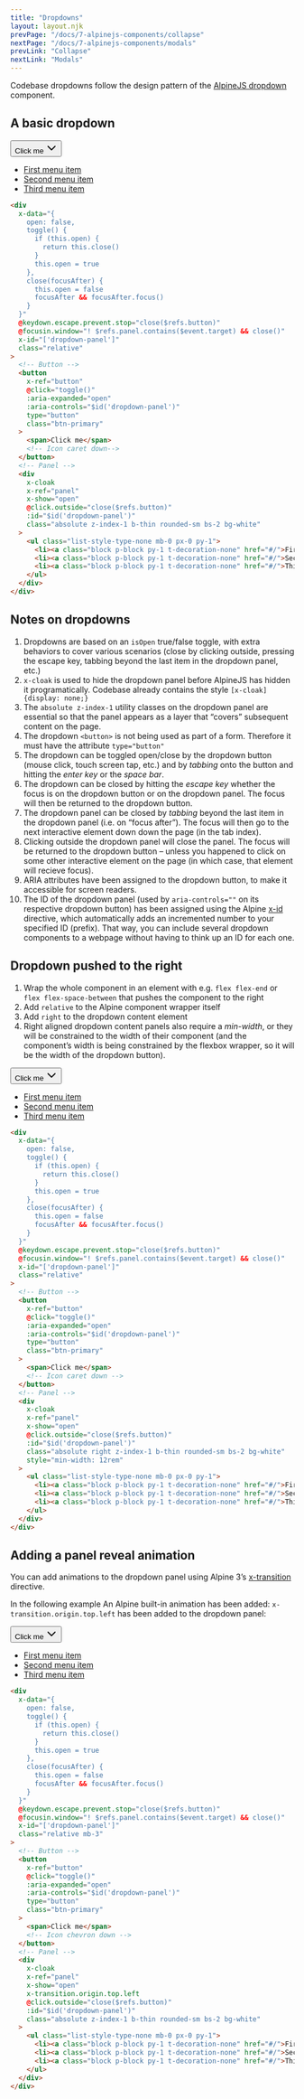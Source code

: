 ```yaml
---
title: "Dropdowns"
layout: layout.njk
prevPage: "/docs/7-alpinejs-components/collapse"
nextPage: "/docs/7-alpinejs-components/modals"
prevLink: "Collapse"
nextLink: "Modals"
---
```


Codebase dropdowns follow the design pattern of the [AlpineJS dropdown](https://alpinejs.dev/pattern/dropdown) component.

## A basic dropdown

<div
  x-data="{
    open: false,
    toggle() {
      if (this.open) {
        return this.close()
      }
      this.open = true
    },
    close(focusAfter) {
      this.open = false
      focusAfter && focusAfter.focus()
    }
  }"
  @keydown.escape.prevent.stop="close($refs.button)"
  @focusin.window="! $refs.panel.contains($event.target) && close()"
  x-id="['dropdown-panel']"
  class="relative"
>
  <!-- Button -->
  <button
    x-ref="button"
    @click="toggle()"
    :aria-expanded="open"
    :aria-controls="$id('dropdown-panel')"
    type="button"
    class="btn-primary"
  >
    <span>Click me</span>
    <svg xmlns="http://www.w3.org/2000/svg" width="20" height="20" fill="currentColor" viewBox="0 0 256 256"><rect width="256" height="256" fill="none"></rect><polyline points="208 96 128 176 48 96" fill="none" stroke="currentColor" stroke-linecap="round" stroke-linejoin="round" stroke-width="24"></polyline></svg>
  </button>
  <!-- Panel -->
  <div
    x-cloak
    x-ref="panel"
    x-show="open"
    @click.outside="close($refs.button)"
    :id="$id('dropdown-panel')"
    class="absolute z-index-1 b-thin rounded-sm bs-2 bg-white"
  >
    <ul class="list-style-type-none mb-0 px-0 py-1">
      <li><a class="block p-block py-1 t-decoration-none" href="#/">First menu item</a></li>
      <li><a class="block p-block py-1 t-decoration-none" href="#/">Second menu item</a></li>
      <li><a class="block p-block py-1 t-decoration-none" href="#/">Third menu item</a></li>
    </ul>
  </div>
</div>

```html
<div
  x-data="{
    open: false,
    toggle() {
      if (this.open) {
        return this.close()
      }
      this.open = true
    },
    close(focusAfter) {
      this.open = false
      focusAfter && focusAfter.focus()
    }
  }"
  @keydown.escape.prevent.stop="close($refs.button)"
  @focusin.window="! $refs.panel.contains($event.target) && close()"
  x-id="['dropdown-panel']"
  class="relative"
>
  <!-- Button -->
  <button
    x-ref="button"
    @click="toggle()"
    :aria-expanded="open"
    :aria-controls="$id('dropdown-panel')"
    type="button"
    class="btn-primary"
  >
    <span>Click me</span>
    <!-- Icon caret down-->
  </button>
  <!-- Panel -->
  <div
    x-cloak
    x-ref="panel"
    x-show="open"
    @click.outside="close($refs.button)"
    :id="$id('dropdown-panel')"
    class="absolute z-index-1 b-thin rounded-sm bs-2 bg-white"
  >
    <ul class="list-style-type-none mb-0 px-0 py-1">
      <li><a class="block p-block py-1 t-decoration-none" href="#/">First menu item</a></li>
      <li><a class="block p-block py-1 t-decoration-none" href="#/">Second menu item</a></li>
      <li><a class="block p-block py-1 t-decoration-none" href="#/">Third menu item</a></li>
    </ul>
  </div>
</div>
```

## Notes on dropdowns

1. Dropdowns are based on an `isOpen` true/false toggle, with extra behaviors to cover various scenarios (close by clicking outside, pressing the escape key, tabbing beyond the last item in the dropdown panel, etc.)
2. `x-cloak` is used to hide the dropdown panel before AlpineJS has hidden it programatically. Codebase already contains the style `[x-cloak] {display: none;}`
3. The `absolute z-index-1` utility classes on the dropdown panel are essential so that the panel appears as a layer that “covers” subsequent content on the page.
4. The dropdown `<button>` is not being used as part of a form. Therefore it must have the attribute `type="button"`
5. The dropdown can be toggled open/close by the dropdown button (mouse click, touch screen tap, etc.) and by _tabbing_ onto the button and hitting the _enter key_ or the _space bar_.
6. The dropdown can be closed by hitting the _escape key_ whether the focus is on the dropdown button or on the dropdown panel. The focus will then be returned to the dropdown button.
7. The dropdown panel can be closed by _tabbing_ beyond the last item in the dropdown panel (i.e. on “focus after”). The focus will then go to the next interactive element down down the page (in the tab index).
8. Clicking outside the dropdown panel will close the panel. The focus will be returned to the dropdown button – unless you happened to click on some other interactive element on the page (in which case, that element will recieve focus).
9. ARIA attributes have been assigned to the dropdown button, to make it accessible for screen readers.
10. The ID of the dropdown panel (used by `aria-controls=""` on its respective dropdown button) has been assigned using the Alpine [x-id](https://alpinejs.dev/directives/id) directive, which automatically adds an incremented number to your specified ID (prefix). That way, you can include several dropdown components to a webpage without having to think up an ID for each one.

## Dropdown pushed to the right

1. Wrap the whole component in an element with e.g. `flex flex-end` or `flex flex-space-between` that pushes the component to the right
2. Add `relative` to the Alpine component wrapper itself
3. Add `right` to the dropdown content element
4. Right aligned dropdown content panels also require a _min-width_, or they will be constrained to the width of their component (and the component’s width is being constrained by the flexbox wrapper, so it will be the width of the dropdown button).

<div class="flex flex-end">
<div
  x-data="{
    open: false,
    toggle() {
      if (this.open) {
        return this.close()
      }
      this.open = true
    },
    close(focusAfter) {
      this.open = false
      focusAfter && focusAfter.focus()
    }
  }"
  @keydown.escape.prevent.stop="close($refs.button)"
  @focusin.window="! $refs.panel.contains($event.target) && close()"
  x-id="['dropdown-panel']"
  class="relative"
>
  <!-- Button -->
  <button
    x-ref="button"
    @click="toggle()"
    :aria-expanded="open"
    :aria-controls="$id('dropdown-panel')"
    type="button"
    class="btn-primary"
  >
    <span>Click me</span>
    <svg xmlns="http://www.w3.org/2000/svg" width="20" height="20" fill="currentColor" viewBox="0 0 256 256"><rect width="256" height="256" fill="none"></rect><polyline points="208 96 128 176 48 96" fill="none" stroke="currentColor" stroke-linecap="round" stroke-linejoin="round" stroke-width="24"></polyline></svg>
  </button>
  <!-- Panel -->
  <div
    x-cloak
    x-ref="panel"
    x-show="open"
    @click.outside="close($refs.button)"
    :id="$id('dropdown-panel')"
    class="absolute right z-index-1 b-thin rounded-sm bs-2 bg-white"
    style="min-width: 12rem"
  >
    <ul class="list-style-type-none mb-0 px-0 py-1">
      <li><a class="block p-block py-1 t-decoration-none" href="#/">First menu item</a></li>
      <li><a class="block p-block py-1 t-decoration-none" href="#/">Second menu item</a></li>
      <li><a class="block p-block py-1 t-decoration-none" href="#/">Third menu item</a></li>
    </ul>
  </div>
</div>
</div>

```html
<div
  x-data="{
    open: false,
    toggle() {
      if (this.open) {
        return this.close()
      }
      this.open = true
    },
    close(focusAfter) {
      this.open = false
      focusAfter && focusAfter.focus()
    }
  }"
  @keydown.escape.prevent.stop="close($refs.button)"
  @focusin.window="! $refs.panel.contains($event.target) && close()"
  x-id="['dropdown-panel']"
  class="relative"
>
  <!-- Button -->
  <button
    x-ref="button"
    @click="toggle()"
    :aria-expanded="open"
    :aria-controls="$id('dropdown-panel')"
    type="button"
    class="btn-primary"
  >
    <span>Click me</span>
    <!-- Icon caret down -->
  </button>
  <!-- Panel -->
  <div
    x-cloak
    x-ref="panel"
    x-show="open"
    @click.outside="close($refs.button)"
    :id="$id('dropdown-panel')"
    class="absolute right z-index-1 b-thin rounded-sm bs-2 bg-white"
    style="min-width: 12rem"
  >
    <ul class="list-style-type-none mb-0 px-0 py-1">
      <li><a class="block p-block py-1 t-decoration-none" href="#/">First menu item</a></li>
      <li><a class="block p-block py-1 t-decoration-none" href="#/">Second menu item</a></li>
      <li><a class="block p-block py-1 t-decoration-none" href="#/">Third menu item</a></li>
    </ul>
  </div>
</div>
```

## Adding a panel reveal animation

You can add animations to the dropdown panel using Alpine 3’s [x-transition](https://alpinejs.dev/directives/transition) directive.

In the following example An Alpine built-in animation has been added: `x-transition.origin.top.left` has been added to the dropdown panel:

<div
  x-data="{
    open: false,
    toggle() {
      if (this.open) {
        return this.close()
      }
      this.open = true
    },
    close(focusAfter) {
      this.open = false
      focusAfter && focusAfter.focus()
    }
  }"
  @keydown.escape.prevent.stop="close($refs.button)"
  @focusin.window="! $refs.panel.contains($event.target) && close()"
  x-id="['dropdown-panel']"
  class="relative mb-3"
>
  <!-- Button -->
  <button
    x-ref="button"
    @click="toggle()"
    :aria-expanded="open"
    :aria-controls="$id('dropdown-panel')"
    type="button"
    class="btn-primary"
  >
    <span>Click me</span>
    <svg xmlns="http://www.w3.org/2000/svg" width="20" height="20" fill="currentColor" viewBox="0 0 256 256"><rect width="256" height="256" fill="none"></rect><polyline points="208 96 128 176 48 96" fill="none" stroke="currentColor" stroke-linecap="round" stroke-linejoin="round" stroke-width="24"></polyline></svg>
  </button>
  <!-- Panel -->
  <div
    x-cloak
    x-ref="panel"
    x-show="open"
    x-transition.origin.top.left
    @click.outside="close($refs.button)"
    :id="$id('dropdown-panel')"
    class="absolute z-index-1 b-thin rounded-sm bs-2 bg-white"
  >
    <ul class="list-style-type-none mb-0 px-0 py-1">
      <li><a class="block p-block py-1 t-decoration-none" href="#/">First menu item</a></li>
      <li><a class="block p-block py-1 t-decoration-none" href="#/">Second menu item</a></li>
      <li><a class="block p-block py-1 t-decoration-none" href="#/">Third menu item</a></li>
    </ul>
  </div>
</div>

```html
<div
  x-data="{
    open: false,
    toggle() {
      if (this.open) {
        return this.close()
      }
      this.open = true
    },
    close(focusAfter) {
      this.open = false
      focusAfter && focusAfter.focus()
    }
  }"
  @keydown.escape.prevent.stop="close($refs.button)"
  @focusin.window="! $refs.panel.contains($event.target) && close()"
  x-id="['dropdown-panel']"
  class="relative mb-3"
>
  <!-- Button -->
  <button
    x-ref="button"
    @click="toggle()"
    :aria-expanded="open"
    :aria-controls="$id('dropdown-panel')"
    type="button"
    class="btn-primary"
  >
    <span>Click me</span>
    <!-- Icon chevron down -->
  </button>
  <!-- Panel -->
  <div
    x-cloak
    x-ref="panel"
    x-show="open"
    x-transition.origin.top.left
    @click.outside="close($refs.button)"
    :id="$id('dropdown-panel')"
    class="absolute z-index-1 b-thin rounded-sm bs-2 bg-white"
  >
    <ul class="list-style-type-none mb-0 px-0 py-1">
      <li><a class="block p-block py-1 t-decoration-none" href="#/">First menu item</a></li>
      <li><a class="block p-block py-1 t-decoration-none" href="#/">Second menu item</a></li>
      <li><a class="block p-block py-1 t-decoration-none" href="#/">Third menu item</a></li>
    </ul>
  </div>
</div>
```
